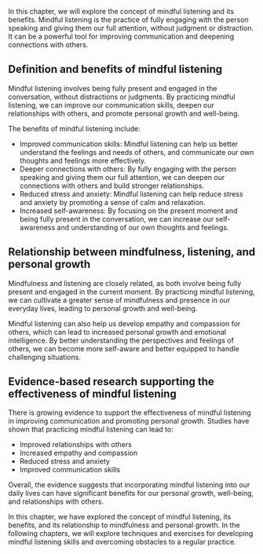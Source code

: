 
In this chapter, we will explore the concept of mindful listening and its benefits. Mindful listening is the practice of fully engaging with the person speaking and giving them our full attention, without judgment or distraction. It can be a powerful tool for improving communication and deepening connections with others.

Definition and benefits of mindful listening
--------------------------------------------

Mindful listening involves being fully present and engaged in the conversation, without distractions or judgments. By practicing mindful listening, we can improve our communication skills, deepen our relationships with others, and promote personal growth and well-being.

The benefits of mindful listening include:

* Improved communication skills: Mindful listening can help us better understand the feelings and needs of others, and communicate our own thoughts and feelings more effectively.
* Deeper connections with others: By fully engaging with the person speaking and giving them our full attention, we can deepen our connections with others and build stronger relationships.
* Reduced stress and anxiety: Mindful listening can help reduce stress and anxiety by promoting a sense of calm and relaxation.
* Increased self-awareness: By focusing on the present moment and being fully present in the conversation, we can increase our self-awareness and understanding of our own thoughts and feelings.

Relationship between mindfulness, listening, and personal growth
----------------------------------------------------------------

Mindfulness and listening are closely related, as both involve being fully present and engaged in the current moment. By practicing mindful listening, we can cultivate a greater sense of mindfulness and presence in our everyday lives, leading to personal growth and well-being.

Mindful listening can also help us develop empathy and compassion for others, which can lead to increased personal growth and emotional intelligence. By better understanding the perspectives and feelings of others, we can become more self-aware and better equipped to handle challenging situations.

Evidence-based research supporting the effectiveness of mindful listening
-------------------------------------------------------------------------

There is growing evidence to support the effectiveness of mindful listening in improving communication and promoting personal growth. Studies have shown that practicing mindful listening can lead to:

* Improved relationships with others
* Increased empathy and compassion
* Reduced stress and anxiety
* Improved communication skills

Overall, the evidence suggests that incorporating mindful listening into our daily lives can have significant benefits for our personal growth, well-being, and relationships with others.

In this chapter, we have explored the concept of mindful listening, its benefits, and its relationship to mindfulness and personal growth. In the following chapters, we will explore techniques and exercises for developing mindful listening skills and overcoming obstacles to a regular practice.
